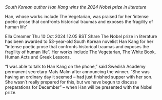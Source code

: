 *South Korean author Han Kang wins the 2024 Nobel prize in literature*

Han, whose works include The Vegetarian, was praised for her ‘intense poetic prose that confronts historical traumas and exposes the fragility of human life’

Ella Creamer
Thu 10 Oct 2024 12.05 BST
Share
The Nobel prize in literature has been awarded to 53-year-old South Korean novelist Han Kang for her “intense poetic prose that confronts historical traumas and exposes the fragility of human life”. Her works include The Vegetarian, The White Book, Human Acts and Greek Lessons.

“I was able to talk to Han Kang on the phone,” said Swedish Academy permanent secretary Mats Malm after announcing the winner. “She was having an ordinary day it seemed – had just finished supper with her son. She wasn’t really prepared for this, but we have begun to discuss preparations for December” – when Han will be presented with the Nobel prize.
